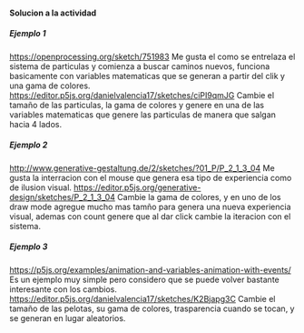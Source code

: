 #### Solucion a la actividad

##### Ejemplo 1 
https://openprocessing.org/sketch/751983
Me gusta el como se entrelaza el sistema de particulas y comienza a buscar caminos nuevos, funciona basicamente con variables matematicas que se generan a partir del clik y una gama de colores.
https://editor.p5js.org/danielvalencia17/sketches/ciPI9qmJG
Cambie el tamaño de las particulas, la gama de colores y genere en una de las variables matematicas que genere las particulas de manera que salgan hacia 4 lados.

##### Ejemplo 2
http://www.generative-gestaltung.de/2/sketches/?01_P/P_2_1_3_04
Me gusta la interracion con el mouse que genera esa tipo de experiencia como de ilusion visual.
https://editor.p5js.org/generative-design/sketches/P_2_1_3_04
Cambie la gama de colores, y en uno de los draw mode agregue mucho mas tamño para genera una nueva experiencia visual, ademas con count genere que al dar click cambie la iteracion con el sistema.

##### Ejemplo 3
https://p5js.org/examples/animation-and-variables-animation-with-events/
Es un ejemplo muy simple pero considero que se puede volver bastante interesante con los cambios.
https://editor.p5js.org/danielvalencia17/sketches/K2Bjapg3C
Cambie el tamaño de las pelotas, su gama de colores, trasparencia cuando se tocan, y se generan en lugar aleatorios.
